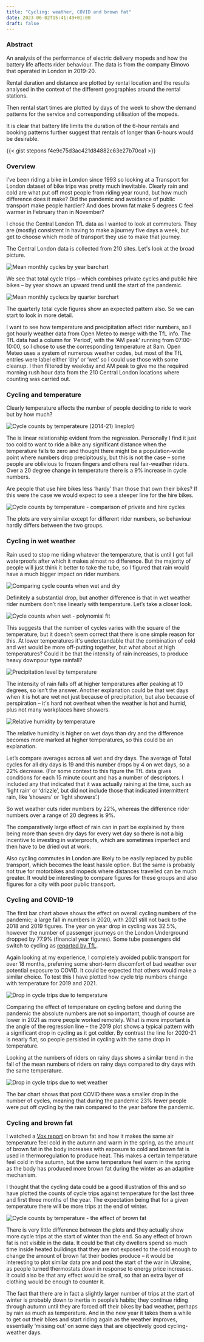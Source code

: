 ```yaml
---
title: "Cycling: weather, COVID and brown fat"
date: 2023-06-02T15:41:49+01:00
draft: false
---
```


### Abstract

An analysis of the performance of electric delivery mopeds and how the battery life affects rider behaviour. The data is from the company Elmovo that operated in London in 2019-20.

Rental duration and distance are plotted by rental location and the results analysed in the context of the different geographies around the rental stations. 

Then rental start times are plotted by days of the week to show the demand patterns for the service and corresponding utilisation of the mopeds.

It is clear that battery life limits the duration of the 6-hour rentals and booking patterns further suggest that rentals of longer than 6-hours would be desirable.

{{< gist stepons f4e9c75d3ac421d84882c63e27b70ca1 >}}

### Overview

I’ve been riding a bike in London since 1993 so looking at a Transport for London dataset of bike trips was pretty much inevitable. Clearly rain and cold are what put off most people from riding year round, but how much difference does it make? Did the pandemic and avoidance of public transport make people hardier? And does brown fat make 5 degrees C feel warmer in February than in November?

I chose the Central London TfL data as I wanted to look at commuters. They are (mostly) consistent in having to make a journey five days a week, but get to choose which mode of transport they use to make that journey. 

The Central London data is collected from 210 sites. Let's look at the broad picture. 

![Mean monthly cycles by year barchart](/img/cw_fig1.png)

We see that total cycle trips – which combines private cycles and public hire bikes – by year shows an upward trend until the start of the pandemic. 

![Mean monthly cyclecs by quarter barchart](/img/cw_fig2.png)

The quarterly total cycle figures show an expected pattern also. So we can start to look in more detail.

I want to see how temperature and precipitation affect rider numbers, so I got hourly weather data from Open Meteo to merge with the TfL info. The TfL data had a column for ‘Period’, with the ‘AM peak’ running from 07:00-10:00, so I chose to use the corresponding temperature at 8am. Open Meteo uses a system of numerous weather codes, but most of the TfL entries were label either ‘dry’ or ‘wet’ so I could use those with some cleanup. I then filtered by weekday and AM peak to give me the required morning rush hour data from the 210 Central London locations where counting was carried out.

### Cycling and temperature

Clearly temperature affects the number of people deciding to ride to work but by how much? 

![Cycle counts by temperateure (2014-21) lineplot)](/img/cw_fig3a.png)

The is linear relationship evident from the regression. Personally I find it just too cold to want to ride a bike any significant distance when the temperature falls to zero and thought there might be a population-wide point where numbers drop precipitously, but this is not the case – some people are oblivious to frozen fingers and others real fair-weather riders. Over a 20 degree change in temperature there is a 9% increase in cycle numbers.

Are people that use hire bikes less ‘hardy’ than those that own their bikes? If this were the case we would expect to see a steeper line for the hire bikes.

![Cycle counts by temperature - comparison of private and hire cycles](/img/cw_fig3b.png)

The plots are very similar except for different rider numbers, so behaviour hardly differs between the two groups. 

### Cycling in wet weather

Rain used to stop me riding whatever the temperature, that is until I got full waterproofs after which it makes almost no difference. But the majority of people will just think it better to take the tube, so I figured that rain would have a much bigger impact on rider numbers.

![Comparing cycle counts when wet and dry](/img/cw_fig4.png)

Definitely a substantial drop, but another difference is that in wet weather rider numbers don’t rise linearly with temperature. Let’s take a closer look.

![Cycle counts when wet - polynomial fit](/img/cw_fig5a.png)

This suggests that the number of cycles varies with the square of the temperature, but it doesn’t seem correct that there is one simple reason for this. At lower temperatures it's understandable that the combination of cold and wet would be more off-putting together, but what about at high temperatures? Could it be that the intensity of rain increases, to produce heavy downpour type rainfall?

![Precipitation level by temperature](/img/cw_fig5b.png)

The intensity of rain falls off at higher temperatures after peaking at 10 degrees, so isn’t the answer. Another explanation could be that wet days when it is hot are wet not just because of precipitation, but also because of perspiration – it's hard not overheat when the weather is hot and humid, plus not many workplaces have showers.

![Relative humidity by temperature](/img/cw_fig5c.png)

The relative humidity is higher on wet days than dry and the difference becomes more marked at higher temperatures, so this could be an explanation. 

Let’s compare averages across all wet and dry days. The average of Total cycles for all dry days is 19 and this number drops by 4 on wet days, so a 22% decrease. (For some context to this figure the TfL data gives conditions for each 15 minute count and has a number of descriptors. I included any that indicated that it was actually raining at the time, such as ‘light rain’ or ‘drizzle’, but did not include those that indicated intermittent rain, like ’showers’ or ‘light showers’.)

So wet weather cuts rider numbers by 22%, whereas the difference rider numbers over a range of 20 degrees is 9%. 

The comparatively large effect of rain can in part be explained by there being more than seven dry days for every wet day so there is not a big incentive to investing in waterproofs, which are sometimes imperfect and then have to be dried out at work. 

Also cycling commutes in London are likely to be easily replaced by public transport, which becomes the least hassle option. But the same is probably not true for motorbikes and mopeds where distances travelled can be much greater. It would be interesting to compare figures for these groups and also figures for a city with poor public transport.

### Cycling and COVID-19

The first bar chart above shows the effect on overall cycling numbers of the pandemic; a large fall in numbers in 2020, with 2021 still not back to the 2018 and 2019 figures. The year on year drop in cycling was 32.5%, however the number of passenger journeys on the London Underground dropped by 77.9% (financial year figures). Some tube passengers did switch to cycling as [reported by TfL](https://tfl.gov.uk/info-for/media/press-releases/2021/december/new-tfl-data-shows-huge-increase-in-the-proportion-of-journeys-made-on-foot-and-by-cycle-during-the-pandemic).

Again looking at my experience, I completely avoided public transport for over 18 months, preferring some short-term discomfort of bad weather over potential exposure to COVID. It could be expected that others would make a similar choice. To test this I have plotted how cycle trip numbers change with temperature for 2019 and 2021.

![Drop in cycle trips due to temperature](/img/cw_fig6a.png)

Comparing the effect of temperature on cycling before and during the pandemic the absolute numbers are not so important, though of course are lower in 2021 as more people worked remotely. What is more important is the angle of the regression line – the 2019 plot shows a typical pattern with a significant drop in cycling as it got colder. By contrast the line for 2020-21 is nearly flat, so people persisted in cycling with the same drop in temperature.

Looking at the numbers of riders on rainy days shows a similar trend in the fall of the mean numbers of riders on rainy days compared to dry days with the same temperature.

![Drop in cycle trips due to wet weather](/img/cw_fig6b.png)

The bar chart shows that post COVID there was a smaller drop in the number of cycles, meaning that during the pandemic 23% fewer people were put off cycling by the rain compared to the year before the pandemic.

### Cycling and brown fat

I watched a [Vox report](https://youtu.be/zpcI_g_zrpk) on brown fat and how it makes the same air temperature feel cold in the autumn and warm in the spring, as the amount of brown fat in the body increases with exposure to cold and brown fat is used in thermoregulation to produce heat. This makes a certain temperature feel cold in the autumn, but the same temperature feel warm in the spring as the body has produced more brown fat during the winter as an adaptive mechanism. 

I thought that the cycling data could be a good illustration of this and so have plotted the counts of cycle trips against temperature for the last three and first three months of the year. The expectation being that for a given temperature there will be more trips at the end of winter.

![Cycle counts by temperature - the effect of brown fat](/img/cw_fig7.png)

There is very little difference between the plots and they actually show more cycle trips at the start of winter than the end. So any effect of brown fat is not visible in the data. It could be that city dwellers spend so much time inside heated buildings that they are not exposed to the cold enough to change the amount of brown fat their bodies produce – it would be interesting to plot similar data pre and post the start of the war in Ukraine, as people turned thermostats down in response to energy price increases. It could also be that any effect would be small, so that an extra layer of clothing would be enough to counter it.

The fact that there are in fact a slightly larger number of trips at the start of winter is probably down to inertia in people’s habits; they continue riding through autumn until they are forced off their bikes by bad weather, perhaps by rain as much as temperature. And in the new year it takes them a while to get out their bikes and start riding again as the weather improves, essentially ‘missing out’ on some days that are objectively good cycling-weather days.





